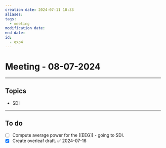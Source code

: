 ```yaml
---
creation date: 2024-07-11 10:33
aliases: 
tags:
  - meeting
modification date: 
end date: 
id:
  - exp4
---
```

# Meeting - 08-07-2024
---
## Topics
+ SDI 
---
## To do
- [ ] Compute average power for the [[EEG]] - going to SDI.
- [x] Create overleaf draft. ✅ 2024-07-16